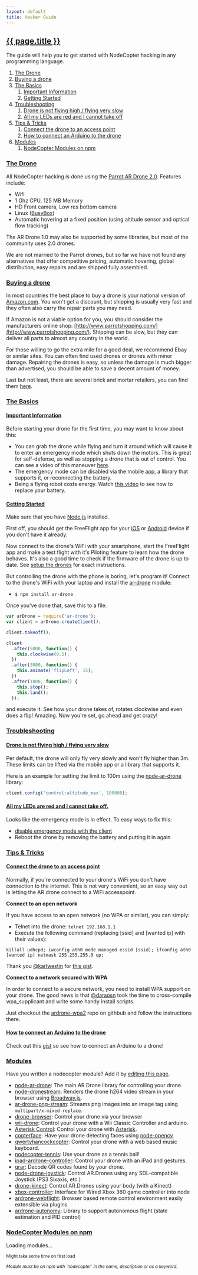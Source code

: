 ```yaml
---
layout: default
title: Hacker Guide
---
```


<h2 id="hacker-guide"><a href="#hacker-guide">{{ page.title }}</a></h2>

The guide will help you to get started with NodeCopter hacking in any
programming language.

<ol class="toc">
  <li><a href="#drone">The Drone</a></li>
  <li><a href="#buy">Buying a drone</a></li>
  <li>
    <a href="#basics">The Basics</a>
    <ol>
      <li><a href="#imporant">Important Information</a></li>
      <li><a href="#getting-started">Getting Started</a></li>
    </ol>
  </li>
  <li>
    <a href="#troubleshooting">Troubleshooting</a>
    <ol>
      <li><a href="#low-or-slow">Drone is not flying high / flying very slow</a></li>
      <li><a href="#red-leds">All my LEDs are red and I cannot take off</a></li>
    </ol>
  </li>
  <li>
    <a href="#tips-tricks">Tips & Tricks</a>
    <ol>
      <li><a href="#connect-to-access-point">Connect the drone to an access point</a></li>
      <li><a href="#connect-to-arduino">How to connect an Arduino to the drone</a></li>
    </ol>
  </li>
  <li>
    <a href="#modules">Modules</a>
    <ol>
      <li><a href="#npm-modules">NodeCopter Modules on npm</a></li>
    </ol>
  </li>
</ol>

<h3 id="drone"><a href="#drone">The Drone</a></h3>

All NodeCopter hacking is done using the [Parrot AR Drone
2.0](http://en.wikipedia.org/wiki/Parrot_AR.Drone#Version_2.0). Features include:

* Wifi
* 1 Ghz CPU, 125 MB Memory
* HD Front camera, Low res bottom camera
* Linux ([BusyBox](http://en.wikipedia.org/wiki/BusyBox))
* Automatic hovering at a fixed position (using altitude sensor and optical
  flow tracking)

The AR Drone 1.0 may also be supported by some libraries, but most of the
community uses 2.0 drones.

We are not married to the Parrot drones, but so far we have not found any
alternatives that offer competitive pricing, automatic hovering, global
distribution, easy repairs and are shipped fully assembled.

<h3 id="buy"><a href="#buy">Buying a drone</a></h3>

In most countries the best place to buy a drone is your national version of
[Amazon.com](http://www.amazon.com/gp/feature.html?ie=UTF8&docId=487250). You
won't get a discount, but shipping is usually very fast and they often also
carry the repair parts you may need.

If Amazon is not a viable option for you, you should consider the manufacturers
online shop: [http://www.parrotshopping.com/](http://www.parrotshopping.com/).
Shipping can be slow, but they can deliver all parts to almost any country in
the world.

For those willing to go the extra mile for a good deal, we recommend Ebay or
similar sites. You can often find used drones or drones with minor damage.
Repairing the drones is easy, so unless the damage is much bigger than
advertised, you should be able to save a decent amount of money.

Last but not least, there are several brick and mortar retailers, you can find
them [here](http://www.parrot.com/catalog/pos/parrot/ardrone-2).

<h3 id="basics"><a href="#basics">The Basics</a></h3>

<h4 id="important"><a href="#important">Important Information</a></h4>

Before starting your drone for the first time, you may want to know about this:

* You can grab the drone while flying and turn it around which will cause it to
  enter an emergency mode which shuts down the motors. This is great for
  self-defense, as well as stopping a drone that is out of control. You can see
  a video of this maneuver
  [here](http://www.youtube.com/watch?v=jl5v3bsMH_E#t=879s).
* The emergency mode can be disabled via the mobile app, a library that
  supports it, or reconnecting the battery.
* Being a flying robot costs energy. Watch [this video](http://www.youtube.com/watch?v=QdFsd9R3vJ8&feature=player_detailpage#t=25s) to
  see how to replace your battery.


<h4 id="getting-started"><a href="#getting-started">Getting Started</a></h4>

Make sure that you have [Node.js](http://nodejs.org) installed.

First off, you should get the FreeFlight app for your [iOS](http://itunes.apple.com/en/app/free-flight/id373065271?mt=8)
or [Android](https://play.google.com/store/apps/details?id=com.parrot.freeflight&hl=en)
device if you don't have it already.

Now connect to the drone's WiFi with your smartphone, start the FreeFlight app
and make a test flight with it's Piloting feature to learn how the drone behaves.
It's also a good time to check if the firmware of the drone is up to date. See
[setup the drones](/organize#setup-drones) for exact instructions.

But controlling the drone with the phone is boring, let's program it! Connect to
the drone's WiFi with your laptop and install the [ar-drone](https://github.com/felixge/node-ar-drone) module:

* `$ npm install ar-drone`

Once you've done that, save this to a file:

```javascript
var arDrone = require('ar-drone');
var client = arDrone.createClient();

client.takeoff();

client
  .after(5000, function() {
    this.clockwise(0.5);
  })
  .after(3000, function() {
    this.animate('flipLeft', 15);
  })
  .after(1000, function() {
    this.stop();
    this.land();
  });
```

and execute it. See how your drone takes of, rotates clockwise and even does a flip!
Amazing. Now you're set, go ahead and get crazy!

<h3 id="troubleshooting"><a href="#troubleshooting">Troubleshooting</a></h3>

<h4 id="low-or-slow"><a href="#low-or-slow">Drone is not flying high / flying very slow</a></h4>

Per default, the drone will only fly very slowly and won't fly higher than 3m.
These limits can be lifted via the mobile app or a library that supports it.

Here is an example for setting the limit to 100m using the
[node-ar-drone](https://github.com/felixge/node-ar-drone) library:

```js
client.config('control:altitude_max', 100000);
```

<h4 id="red-leds"><a href="#red-leds">All my LEDs are red and I cannot take off.</a></h4>

Looks like the emergency mode is in effect. To easy ways to fix this:

* [disable emergency mode with the client](https://github.com/felixge/node-ar-drone#clientdisableemergency)
* Reboot the drone by removing the battery and putting it in again

<h3 id="tips-tricks"><a href="#tips-tricks">Tips & Tricks</a></h3>

<h4 id="connect-to-access-point"><a href="#connect-to-access-point">Connect the drone to an access point</a></h4>

Normally, if you're connected to your drone's WiFi you don't have connection to
the internet. This is not very convenient, so an easy way out is letting the AR drone
connect to a WiFi accesspoint.

**Connect to an open network**

If you have access to an open network (no WPA or similar), you can simply:

* Telnet into the drone: `telnet 192.168.1.1`
* Execute the following command (replacing [ssid] and [wanted ip] with their values):

`killall udhcpd; iwconfig ath0 mode managed essid [ssid]; ifconfig ath0 [wanted ip] netmask 255.255.255.0 up;`

Thank you [@karlwestin](http://twitter.com/karlwestin) for [this gist](https://gist.github.com/karlwestin/4051467).

**Connect to a network secured with WPA**

In order to connect to a secure network, you need to install WPA support on your drone. The good news is that
[@daraosn](http://twitter.com/daraosn) took the time to cross-compile wpa_supplicant and write some handy install scripts.

Just checkout the [ardrone-wpa2](https://github.com/daraosn/ardrone-wpa2) repo on githbub and follow the instructions there.

<h4 id="connect-to-arduino"><a href="#connect-to-arduino">How to connect an Arduino to the drone</a></h4>

Check out this [gist](https://gist.github.com/4152815) so see how to connect an
Arduino to a drone!

<h3 id="modules"><a href="#modules">Modules</a></h3>

Have you written a nodecopter module? Add it by [editing this
page](https://github.com/nodecopter/nodecopter.com/edit/gh-pages/hack.md).

* [node-ar-drone](https://github.com/felixge/node-ar-drone): The main AR Drone
  library for controlling your drone.
* [node-dronestream](https://github.com/bkw/node-dronestream): Renders the
  drone h264 video stream in your browser using
  [Broadway.js](https://github.com/mbebenita/Broadway).
* [ar-drone-png-stream](https://github.com/Soarez/ar-drone-png-stream): Streams
  png images into an image tag using `multipart/x-mixed-replace`.
* [drone-browser](https://github.com/functino/drone-browser): Control your drone via your browser
* [wii-drone](https://github.com/voodootikigod/wii-drone): Control your drone with a Wii Classic Controller and arduino.
* [Asterisk Control](http://www.github.com/danjenkins/nodecopter): Control your drone with [Asterisk](http://www.asterisk.org/).
* [copterface](https://github.com/paulhayes/copterface): Have your drone detecting faces using [node-opencv](https://github.com/peterbraden/node-opencv).
* [qwertyhancockcopter](http://www.github.com/trodrigues/qwertyhancockcopter): Control your drone with a web based music keyboard.
* [nodecopter-tennis](https://github.com/arjaneising/nodecopter-tennis): Use your drone as a tennis ball!
* [ipad-ardrone-controller](https://github.com/createdotnet/ipad-ardrone-controller): Control your drone with an iPad and gestures.
* [qrar](https://npmjs.org/package/qrar): Decode QR codes found by your drone.
* [node-drone-joystick](https://github.com/TooTallNate/node-drone-joystick): Control AR.Drones using any SDL-compatible Joystick (PS3 Sixaxis, etc.)
* [drone-kinect](https://github.com/maxogden/drone-kinect): Control AR.Drones using your body (with a Kinect)
* [xbox-controller](https://github.com/andrew/node-xbox-controller): Interface for Wired Xbox 360 game controller into node
* [ardrone-webflight](http://eschnou.github.io/ardrone-webflight/): Browser based remote control environment easily extensible via plugins
* [ardrone-autonomy](http://github.com/eschnou/ardrone-autonomy): Library to support autonomous flight (state estimation and PID control)

<section>
  <h3 id="npm-modules"><a href="#npm-modules">NodeCopter Modules on npm</a></h3>
  <div class="modules-loading">
    <p>Loading modules...</p>
    <p><small>Might take some time on first load</small></p>
  </div>
  <ul class="modules-all"></ul>
  <p><small><i>Module must be on npm with `nodecopter` in the name, description or as a keyword.</i></small></p>
</section>
